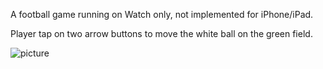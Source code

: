 A football game running on Watch only, not implemented for iPhone/iPad.

Player tap on two arrow buttons to move the white ball on the green
field.

![picture](http://www.choonsiong.com/public/pic/football.png)
